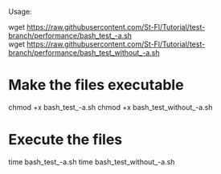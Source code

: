 Usage:

wget https://raw.githubusercontent.com/St-Fl/Tutorial/test-branch/performance/bash_test_-a.sh<br/>
wget https://raw.githubusercontent.com/St-Fl/Tutorial/test-branch/performance/bash_test_without_-a.sh

# Make the files executable

chmod +x bash_test_-a.sh
chmod +x bash_test_without_-a.sh

# Execute the files

time bash_test_-a.sh
time bash_test_without_-a.sh
